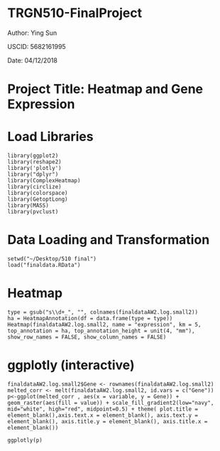# TRGN510-FinalProject
  Author: Ying Sun
  
  USCID: 5682161995
  
  Date: 04/12/2018
  
# Project Title: Heatmap and Gene Expression
# Load Libraries 
```{r}
library(ggplot2)
library(reshape2)
library('plotly')
library("dplyr")
library(ComplexHeatmap)
library(circlize)
library(colorspace)
library(GetoptLong)
library(MASS)
library(pvclust)
```
# Data Loading and Transformation
```{r}
setwd("~/Desktop/510 final")
load("finaldata.RData")
```
# Heatmap
```{r}
type = gsub("s\\d+_", "", colnames(finaldataAW2.log.small2))
ha = HeatmapAnnotation(df = data.frame(type = type))
Heatmap(finaldataAW2.log.small2, name = "expression", km = 5, top_annotation = ha, top_annotation_height = unit(4, "mm"), show_row_names = FALSE, show_column_names = FALSE)
```
# ggplotly (interactive)
```{r}
finaldataAW2.log.small2$Gene <- rownames(finaldataAW2.log.small2)
melted_corr <- melt(finaldataAW2.log.small2, id.vars = c("Gene"))
p<-ggplot(melted_corr , aes(x = variable, y = Gene)) + geom_raster(aes(fill = value)) + scale_fill_gradient2(low="navy", mid="white", high="red", midpoint=0.5) + theme( plot.title = element_blank(),axis.text.x = element_blank(), axis.text.y = element_blank(), axis.title.y = element_blank(), axis.title.x = element_blank())

ggplotly(p)
```
